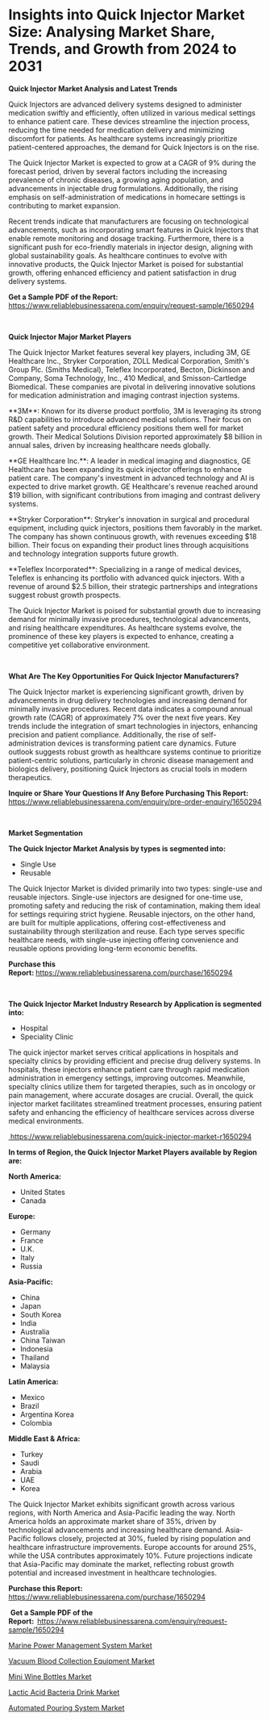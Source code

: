 <p><h1>Insights into Quick Injector Market Size: Analysing Market Share, Trends, and Growth from 2024 to 2031</h1></p><p><strong>Quick Injector Market Analysis and Latest Trends</strong></p>
<p><p>Quick Injectors are advanced delivery systems designed to administer medication swiftly and efficiently, often utilized in various medical settings to enhance patient care. These devices streamline the injection process, reducing the time needed for medication delivery and minimizing discomfort for patients. As healthcare systems increasingly prioritize patient-centered approaches, the demand for Quick Injectors is on the rise.</p><p>The Quick Injector Market is expected to grow at a CAGR of 9% during the forecast period, driven by several factors including the increasing prevalence of chronic diseases, a growing aging population, and advancements in injectable drug formulations. Additionally, the rising emphasis on self-administration of medications in homecare settings is contributing to market expansion. </p><p>Recent trends indicate that manufacturers are focusing on technological advancements, such as incorporating smart features in Quick Injectors that enable remote monitoring and dosage tracking. Furthermore, there is a significant push for eco-friendly materials in injector design, aligning with global sustainability goals. As healthcare continues to evolve with innovative products, the Quick Injector Market is poised for substantial growth, offering enhanced efficiency and patient satisfaction in drug delivery systems.</p></p>
<p><strong>Get a Sample PDF of the Report:&nbsp;</strong> <a href="https://www.reliablebusinessarena.com/enquiry/request-sample/1650294?utm_campaign=1174&utm_medium=2&utm_source=Github&utm_content=ia&utm_term=26092024&utm_id=quick-injector">https://www.reliablebusinessarena.com/enquiry/request-sample/1650294</a></p>
<p>&nbsp;</p>
<p><strong>Quick Injector Major Market Players</strong></p>
<p><p>The Quick Injector Market features several key players, including 3M, GE Healthcare Inc., Stryker Corporation, ZOLL Medical Corporation, Smith's Group Plc. (Smiths Medical), Teleflex Incorporated, Becton, Dickinson and Company, Soma Technology, Inc., 410 Medical, and Smisson-Cartledge Biomedical. These companies are pivotal in delivering innovative solutions for medication administration and imaging contrast injection systems.</p><p>**3M**: Known for its diverse product portfolio, 3M is leveraging its strong R&D capabilities to introduce advanced medical solutions. Their focus on patient safety and procedural efficiency positions them well for market growth. Their Medical Solutions Division reported approximately $8 billion in annual sales, driven by increasing healthcare needs globally.</p><p>**GE Healthcare Inc.**: A leader in medical imaging and diagnostics, GE Healthcare has been expanding its quick injector offerings to enhance patient care. The company's investment in advanced technology and AI is expected to drive market growth. GE Healthcare's revenue reached around $19 billion, with significant contributions from imaging and contrast delivery systems.</p><p>**Stryker Corporation**: Stryker's innovation in surgical and procedural equipment, including quick injectors, positions them favorably in the market. The company has shown continuous growth, with revenues exceeding $18 billion. Their focus on expanding their product lines through acquisitions and technology integration supports future growth.</p><p>**Teleflex Incorporated**: Specializing in a range of medical devices, Teleflex is enhancing its portfolio with advanced quick injectors. With a revenue of around $2.5 billion, their strategic partnerships and integrations suggest robust growth prospects.</p><p>The Quick Injector Market is poised for substantial growth due to increasing demand for minimally invasive procedures, technological advancements, and rising healthcare expenditures. As healthcare systems evolve, the prominence of these key players is expected to enhance, creating a competitive yet collaborative environment.</p></p>
<p>&nbsp;</p>
<p><strong>What Are The Key Opportunities For Quick Injector Manufacturers?</strong></p>
<p><p>The Quick Injector market is experiencing significant growth, driven by advancements in drug delivery technologies and increasing demand for minimally invasive procedures. Recent data indicates a compound annual growth rate (CAGR) of approximately 7% over the next five years. Key trends include the integration of smart technologies in injectors, enhancing precision and patient compliance. Additionally, the rise of self-administration devices is transforming patient care dynamics. Future outlook suggests robust growth as healthcare systems continue to prioritize patient-centric solutions, particularly in chronic disease management and biologics delivery, positioning Quick Injectors as crucial tools in modern therapeutics.</p></p>
<p><strong>Inquire or Share Your Questions If Any Before Purchasing This Report:</strong> <a href="https://www.reliablebusinessarena.com/enquiry/pre-order-enquiry/1650294?utm_campaign=1174&utm_medium=2&utm_source=Github&utm_content=ia&utm_term=26092024&utm_id=quick-injector">https://www.reliablebusinessarena.com/enquiry/pre-order-enquiry/1650294</a></p>
<p>&nbsp;</p>
<p><strong>Market Segmentation</strong></p>
<p><strong>The Quick Injector Market Analysis by types is segmented into:</strong></p>
<p><ul><li>Single Use</li><li>Reusable</li></ul></p>
<p><p>The Quick Injector Market is divided primarily into two types: single-use and reusable injectors. Single-use injectors are designed for one-time use, promoting safety and reducing the risk of contamination, making them ideal for settings requiring strict hygiene. Reusable injectors, on the other hand, are built for multiple applications, offering cost-effectiveness and sustainability through sterilization and reuse. Each type serves specific healthcare needs, with single-use injecting offering convenience and reusable options providing long-term economic benefits.</p></p>
<p><strong>Purchase this Report:&nbsp;</strong><a href="https://www.reliablebusinessarena.com/purchase/1650294?utm_campaign=1174&utm_medium=2&utm_source=Github&utm_content=ia&utm_term=26092024&utm_id=quick-injector">https://www.reliablebusinessarena.com/purchase/1650294</a></p>
<p>&nbsp;</p>
<p><strong>The Quick Injector Market Industry Research by Application is segmented into:</strong></p>
<p><ul><li>Hospital</li><li>Speciality Clinic</li></ul></p>
<p><p>The quick injector market serves critical applications in hospitals and specialty clinics by providing efficient and precise drug delivery systems. In hospitals, these injectors enhance patient care through rapid medication administration in emergency settings, improving outcomes. Meanwhile, specialty clinics utilize them for targeted therapies, such as in oncology or pain management, where accurate dosages are crucial. Overall, the quick injector market facilitates streamlined treatment processes, ensuring patient safety and enhancing the efficiency of healthcare services across diverse medical environments.</p></p>
<p><a href="https://www.reliablebusinessarena.com/quick-injector-market-r1650294?utm_campaign=1174&utm_medium=2&utm_source=Github&utm_content=ia&utm_term=26092024&utm_id=quick-injector">&nbsp;https://www.reliablebusinessarena.com/quick-injector-market-r1650294</a></p>
<p><strong>In terms of Region, the Quick Injector Market Players available by Region are:</strong></p>
<p>
    <p> <strong> North America: </strong>
        <ul>
            <li>United States</li>
            <li>Canada</li>
        </ul>
        </p> 
    <p> <strong> Europe: </strong>
        <ul>
            <li>Germany</li>
            <li>France</li>
            <li>U.K.</li>
            <li>Italy</li>
            <li>Russia</li>
        </ul>
        </p> 
    <p> <strong> Asia-Pacific: </strong>
        <ul>
            <li>China</li>
            <li>Japan</li>
            <li>South Korea</li>
            <li>India</li>
            <li>Australia</li>
            <li>China Taiwan</li>
            <li>Indonesia</li>
            <li>Thailand</li>
            <li>Malaysia</li>
        </ul>
        </p> 
    <p> <strong> Latin America: </strong>
        <ul>
            <li>Mexico</li>
            <li>Brazil</li>
            <li>Argentina Korea</li>
            <li>Colombia</li>
        </ul>
        </p> 
    <p> <strong> Middle East & Africa: </strong>
        <ul>
            <li>Turkey</li>
            <li>Saudi</li>
            <li>Arabia</li>
            <li>UAE</li>
            <li>Korea</li>
        </ul>
    </p>
    </p>
<p><p>The Quick Injector Market exhibits significant growth across various regions, with North America and Asia-Pacific leading the way. North America holds an approximate market share of 35%, driven by technological advancements and increasing healthcare demand. Asia-Pacific follows closely, projected at 30%, fueled by rising population and healthcare infrastructure improvements. Europe accounts for around 25%, while the USA contributes approximately 10%. Future projections indicate that Asia-Pacific may dominate the market, reflecting robust growth potential and increased investment in healthcare technologies.</p></p>
<p><strong>Purchase this Report: </strong><a href="https://www.reliablebusinessarena.com/purchase/1650294?utm_campaign=1174&utm_medium=2&utm_source=Github&utm_content=ia&utm_term=26092024&utm_id=quick-injector">https://www.reliablebusinessarena.com/purchase/1650294</a></p>
<p>&nbsp;<strong>Get a Sample PDF of the Report:&nbsp;&nbsp;</strong><a href="https://www.reliablebusinessarena.com/enquiry/request-sample/1650294?utm_campaign=1174&utm_medium=2&utm_source=Github&utm_content=ia&utm_term=26092024&utm_id=quick-injector">https://www.reliablebusinessarena.com/enquiry/request-sample/1650294</a></p>
<p><strong></strong></p>
<p><p><a href="https://www.linkedin.com/pulse/global-marine-power-management-system-market-trends-analysis-mikme?trackingId=JowpyOTJSr2a%2BjwKwMtHAw%3D%3D&utm_campaign=1174&utm_medium=2&utm_source=Github&utm_content=ia&utm_term=26092024&utm_id=quick-injector">Marine Power Management System Market</a></p><p><a href="https://github.com/prosalinda88/Market-Research-Report-List-6/blob/main/vacuum-blood-collection-equipment-market.md?utm_campaign=1174&utm_medium=2&utm_source=Github&utm_content=ia&utm_term=26092024&utm_id=quick-injector">Vacuum Blood Collection Equipment Market</a></p><p><a href="https://issuu.com/reportprime-2/docs/mini-wine-bottles-market-size-2030._0b7a7a2badd124?utm_campaign=1174&utm_medium=2&utm_source=Github&utm_content=ia&utm_term=26092024&utm_id=quick-injector">Mini Wine Bottles Market</a></p><p><a href="https://issuu.com/reportprime-2/docs/lactic-acid-bacteria-drink-market-s_f6507d75390d64?utm_campaign=1174&utm_medium=2&utm_source=Github&utm_content=ia&utm_term=26092024&utm_id=quick-injector">Lactic Acid Bacteria Drink Market</a></p><p><a href="https://www.linkedin.com/pulse/booming-automated-pouring-system-market-sector-analysis-growth-1qwqf?trackingId=1YEjLwu2Qu64qbScz53%2BoQ%3D%3D&utm_campaign=1174&utm_medium=2&utm_source=Github&utm_content=ia&utm_term=26092024&utm_id=quick-injector">Automated Pouring System Market</a></p></p>